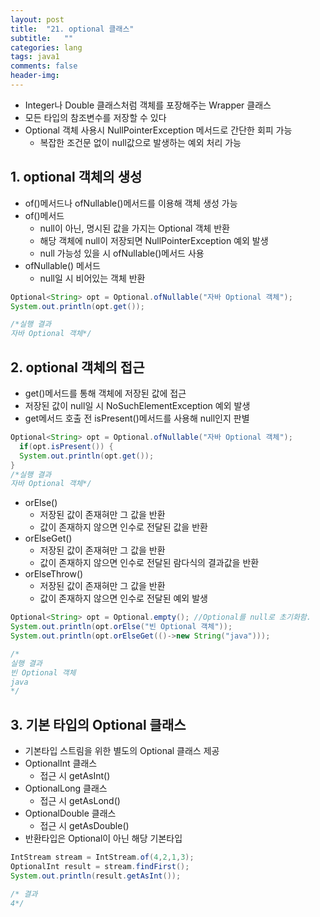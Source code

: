 ```yaml
---
layout: post
title:  "21. optional 클래스"
subtitle:   ""
categories: lang
tags: java1
comments: false
header-img: 
---
```


- Integer나 Double 클래스처럼 객체를 포장해주는 Wrapper 클래스
- 모든 타입의 참조변수를 저장할 수 있다
- Optional 객체 사용시 NullPointerException 메서드로 간단한 회피 가능
  - 복잡한 조건문 없이 null값으로 발생하는 예외 처리 가능

## 1. optional 객체의 생성
- of()메서드나 ofNullable()메서드를 이용해 객체 생성 가능
- of()메서드
  - null이 아닌, 명시된 값을 가지는 Optional 객체 반환
  - 해당 객체에 null이 저장되면 NullPointerException 예외 발생
  - null 가능성 있을 시 ofNullable()메서드 사용
- ofNullable() 메서드
  - null일 시 비어있는 객체 반환   

```java
Optional<String> opt = Optional.ofNullable("자바 Optional 객체");
System.out.println(opt.get());

/*실행 결과
자바 Optional 객체*/
```

## 2. optional 객체의 접근
- get()메서드를 통해 객체에 저장된 값에 접근
- 저장된 값이 null일 시 NoSuchElementException 예외 발생
- get메서드 호출 전 isPresent()메서드를 사용해 null인지 판별   

```java
Optional<String> opt = Optional.ofNullable("자바 Optional 객체");
  if(opt.isPresent()) {
  System.out.println(opt.get());
}
/*실행 결과
자바 Optional 객체*/

```
- orElse()
  - 저장된 값이 존재혀만 그 값을 반환
  - 값이 존재하지 않으면 인수로 전달된 값을 반환
- orElseGet()
  - 저장된 값이 존재혀만 그 값을 반환
  - 값이 존재하지 않으면 인수로 전달된 람다식의 결과값을 반환
- orElseThrow()
  - 저장된 값이 존재혀만 그 값을 반환
  - 값이 존재하지 않으면 인수로 전달된 예외 발생   

```java
Optional<String> opt = Optional.empty(); //Optional를 null로 초기화함.
System.out.println(opt.orElse("빈 Optional 객체"));
System.out.println(opt.orElseGet(()->new String("java")));

/*
실행 결과
빈 Optional 객체
java
*/
```

## 3. 기본 타입의 Optional 클래스
- 기본타입 스트림을 위한 별도의 Optional 클래스 제공
- OptionalInt 클래스
  - 접근 시 getAsInt()
- OptionalLong 클래스
  - 접근 시 getAsLond()
- OptionalDouble 클래스
  - 접근 시 getAsDouble()
- 반환타입은 Optional이 아닌 해당 기본타입   

```java
IntStream stream = IntStream.of(4,2,1,3);
OptionalInt result = stream.findFirst();
System.out.println(result.getAsInt());

/* 결과
4*/
```

